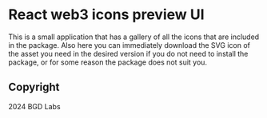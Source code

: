 # React web3 icons preview UI
This is a small application that has a gallery of all the icons that are included in the package. Also here you can immediately download the SVG icon of the asset you need in the desired version if you do not need to install the package, or for some reason the package does not suit you.

## Copyright
2024 BGD Labs